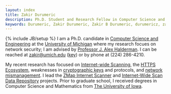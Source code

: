 ```yaml
---
layout: index
title: Zakir Durumeric
description: Ph.D. Student and Research Fellow in Computer Science and Engineering at the University of Michigan.
keywords: Durumeric, Zakir Durumeric, Zakir B Durumeric, durumericz, zakirbpd, zakird, Zakir B P Durumeric, Mining Your Ps and Qs, ZMap, Internet Scanner, zmap scanner, scans.io, internet scan data repository
---
```

{% include JB/setup %}
I am a Ph.D. candidate in [Computer Science and Engineering](https://www.cse.umich.edu/) at the [University of Michigan](http://www.umich.edu) where my research focues on network security; I am advised by [Professor J. Alex Halderman](https://jhalderm.com/). I can be reached at [zakir@umich.edu](mailto:zakir@umich.edu) ([key](https://keybase.io/zakir)) or by phone at (224) 286-4210.

My recent research has focused on [Internet-wide Scanning](https://zmap.io), the [HTTPS Ecosystem](https://jhalderm.com/pub/papers/https-imc13.pdf), weaknesses in [cryptographic keys](https://factorable.net) and protocols, and [network mismanagement](http://www.internetsociety.org/sites/default/files/01_1_1.pdf). I lead the [ZMap Internet Scanner](https://zmap.io) and [Internet-Wide Scan Data Repository](https://scans.io) projects. Prior to graduate school, I received degrees in Computer Science and Mathematics from [The University of Iowa](http://uiowa.edu).

